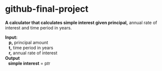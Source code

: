 # github-final-project

**A calculator that calculates simple interest given principal,** annual rate of interest and time period in years.

**Input:**  
   **p,** principal amount  
   **t,** time period in years  
   **r,** annual rate of interest  
**Output  
   simple interest** = p*t*r

